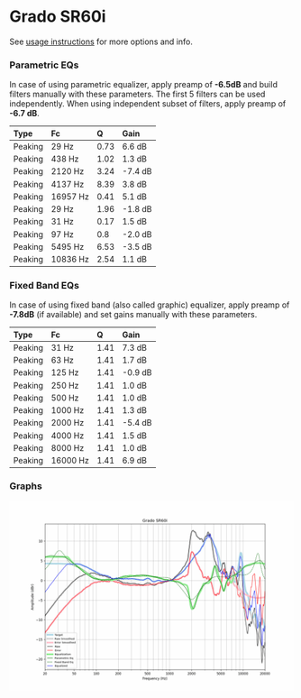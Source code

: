 # Grado SR60i
See [usage instructions](https://github.com/jaakkopasanen/AutoEq#usage) for more options and info.

### Parametric EQs
In case of using parametric equalizer, apply preamp of **-6.5dB** and build filters manually
with these parameters. The first 5 filters can be used independently.
When using independent subset of filters, apply preamp of **-6.7 dB**.

| Type    | Fc       |    Q | Gain    |
|:--------|:---------|:-----|:--------|
| Peaking | 29 Hz    | 0.73 | 6.6 dB  |
| Peaking | 438 Hz   | 1.02 | 1.3 dB  |
| Peaking | 2120 Hz  | 3.24 | -7.4 dB |
| Peaking | 4137 Hz  | 8.39 | 3.8 dB  |
| Peaking | 16957 Hz | 0.41 | 5.1 dB  |
| Peaking | 29 Hz    | 1.96 | -1.8 dB |
| Peaking | 31 Hz    | 0.17 | 1.5 dB  |
| Peaking | 97 Hz    | 0.8  | -2.0 dB |
| Peaking | 5495 Hz  | 6.53 | -3.5 dB |
| Peaking | 10836 Hz | 2.54 | 1.1 dB  |

### Fixed Band EQs
In case of using fixed band (also called graphic) equalizer, apply preamp of **-7.8dB**
(if available) and set gains manually with these parameters.

| Type    | Fc       |    Q | Gain    |
|:--------|:---------|:-----|:--------|
| Peaking | 31 Hz    | 1.41 | 7.3 dB  |
| Peaking | 63 Hz    | 1.41 | 1.7 dB  |
| Peaking | 125 Hz   | 1.41 | -0.9 dB |
| Peaking | 250 Hz   | 1.41 | 1.0 dB  |
| Peaking | 500 Hz   | 1.41 | 1.0 dB  |
| Peaking | 1000 Hz  | 1.41 | 1.3 dB  |
| Peaking | 2000 Hz  | 1.41 | -5.4 dB |
| Peaking | 4000 Hz  | 1.41 | 1.5 dB  |
| Peaking | 8000 Hz  | 1.41 | 1.0 dB  |
| Peaking | 16000 Hz | 1.41 | 6.9 dB  |

### Graphs
![](./Grado%20SR60i.png)
